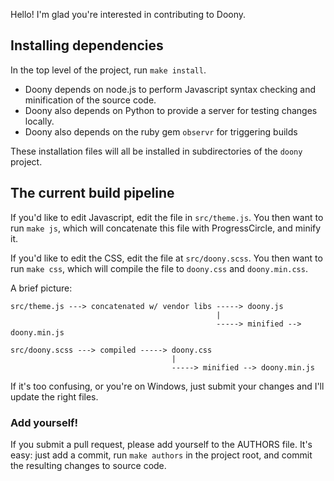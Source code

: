 Hello! I'm glad you're interested in contributing to Doony.

## Installing dependencies

In the top level of the project, run `make install`.

- Doony depends on node.js to perform Javascript syntax checking and minification of the source code.
- Doony also depends on Python to provide a server for testing changes locally.
- Doony also depends on the ruby gem `observr` for triggering builds

These installation files will all be installed in subdirectories of the `doony` project.

## The current build pipeline

If you'd like to edit Javascript, edit the file in `src/theme.js`. You then
want to run `make js`, which will concatenate this file with ProgressCircle,
and minify it.

If you'd like to edit the CSS, edit the file at `src/doony.scss`. You then
want to run `make css`, which will compile the file to `doony.css` and
`doony.min.css`.

A brief picture:

```
src/theme.js ---> concatenated w/ vendor libs -----> doony.js
                                              |
                                              -----> minified --> doony.min.js

src/doony.scss ---> compiled -----> doony.css
                                    |
                                    -----> minified --> doony.min.js
```

If it's too confusing, or you're on Windows, just submit your changes and I'll
update the right files.

### Add yourself!

If you submit a pull request, please add yourself to the AUTHORS file. It's
easy: just add a commit, run `make authors` in the project root, and commit the
resulting changes to source code.

